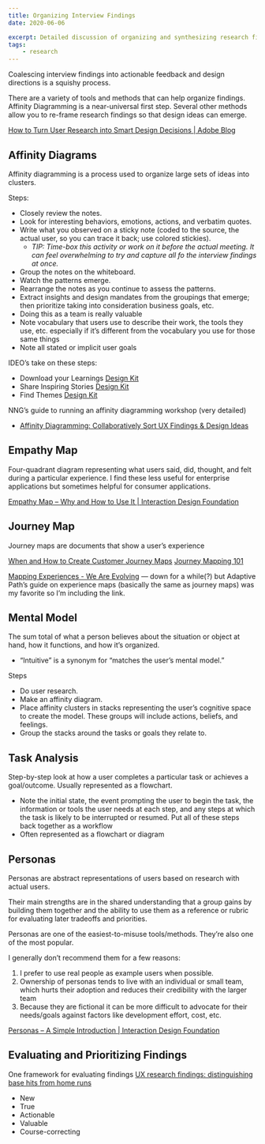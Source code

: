```yaml
---
title: Organizing Interview Findings
date: 2020-06-06

excerpt: Detailed discussion of organizing and synthesizing research findings.
tags:
    - research
---
```


Coalescing interview findings into actionable feedback and design directions is a squishy process.

There are a variety of tools and methods that can help organize findings. Affinity Diagramming is a near-universal first step. Several other methods allow you to re-frame research findings so that design ideas can emerge.

[How to Turn User Research into Smart Design Decisions | Adobe Blog](https://theblog.adobe.com/turn-user-research-smart-design-decisions/)

## Affinity Diagrams
Affinity diagramming is a process used to organize large sets of ideas into clusters.

Steps:
* Closely review the notes.
* Look for interesting behaviors, emotions, actions, and verbatim quotes.
* Write what you observed on a sticky note (coded to the
source, the actual user, so you can trace it back; use colored stickies).
    * *TIP: Time-box this activity or work on it before the actual meeting. It can feel overwhelming to try and capture all fo the interview findings at once.*
* Group the notes on the whiteboard.
* Watch the patterns emerge.
* Rearrange the notes as you continue to assess the patterns.
* Extract insights and  design mandates from the groupings that emerge; then prioritize taking into consideration business goals, etc.
* Doing this as a team is really valuable
* Note vocabulary that users use to describe their work, the tools they use, etc. especially if it’s different from the vocabulary you use for those same things
* Note all stated or implicit user goals

IDEO’s take on these steps:
* Download your Learnings [Design Kit](http://www.designkit.org/methods/12)
* Share Inspiring Stories [Design Kit](http://www.designkit.org/methods/13)
* Find Themes [Design Kit](http://www.designkit.org/methods/5)

NNG’s guide to running an affinity diagramming workshop (very detailed)
*  [Affinity Diagramming: Collaboratively Sort UX Findings & Design Ideas](https://www.nngroup.com/articles/affinity-diagram/)

## Empathy Map
Four-quadrant diagram representing what users said, did, thought, and felt  during a particular experience. I find these less useful for enterprise applications but sometimes helpful for consumer applications.

[Empathy Map – Why and How to Use It | Interaction Design Foundation](https://www.interaction-design.org/literature/article/empathy-map-why-and-how-to-use-it)

## Journey Map
Journey maps are documents that show a user’s experience

[When and How to Create Customer Journey Maps](https://www.nngroup.com/articles/customer-journey-mapping/)
[Journey Mapping 101](https://www.nngroup.com/articles/journey-mapping-101/)

[Mapping Experiences - We Are Evolving](https://mappingexperiences.com) — down for a while(?) but Adaptive Path’s guide on experience maps (basically the same as journey maps) was my favorite so I’m including the link.

## Mental Model
The sum total of what a person believes about the situation or object at hand, how it functions, and how it’s organized.

* “Intuitive” is a synonym for “matches the user’s mental model.”

Steps

* Do user research.
* Make an affinity diagram.
* Place affinity clusters in stacks representing the user’s cognitive space to create the model. These groups will include actions, beliefs, and feelings.
* Group the stacks around the tasks or goals they relate to.

## Task Analysis
Step-by-step look at how a user completes a particular task or achieves a goal/outcome. Usually represented as a flowchart.

* Note the initial state, the event prompting the user to begin the task, the information or tools the user needs at each step, and any steps at which the task is likely to be interrupted or resumed. Put all of these steps back together as a workflow
* Often represented as a flowchart or diagram

## Personas
Personas are abstract representations of users based on research with actual users.

Their main strengths are in the shared understanding that a group gains by building them together and the ability to use them as a reference or rubric for evaluating later tradeoffs and priorities.

Personas are one of the easiest-to-misuse tools/methods. They’re also one of the most popular.

I generally don’t recommend them for a few reasons:

1. I prefer to use real people as example users when possible.
2. Ownership of personas tends to live with an individual or small team, which hurts their adoption and reduces their credibility with the larger team
3. Because they are fictional it can be more difficult to advocate for their needs/goals against factors like development effort, cost, etc.

[Personas – A Simple Introduction | Interaction Design Foundation](https://www.interaction-design.org/literature/article/personas-why-and-how-you-should-use-them)

## Evaluating and Prioritizing Findings
One framework for evaluating findings
[UX research findings: distinguishing base hits from home runs](https://medium.com/design-ibm/ux-research-dd8ea8336f08)
* New
* True
* Actionable
* Valuable
* Course-correcting
